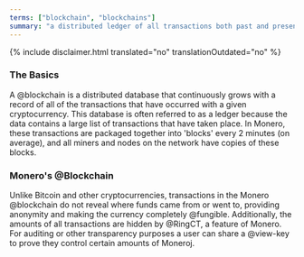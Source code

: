```yaml
---
terms: ["blockchain", "blockchains"]
summary: "a distributed ledger of all transactions both past and present, without revealing who the funds came from or went to"
---
```


{% include disclaimer.html translated="no" translationOutdated="no" %}
### The Basics
A @blockchain is a distributed database that continuously grows with a record of all of the transactions that have occurred with a given cryptocurrency.  This database is often referred to as a ledger because the data contains a large list of transactions that have taken place.  In Monero, these transactions are packaged together into 'blocks' every 2 minutes (on average), and all miners and nodes on the network have copies of these blocks.  

### Monero's @Blockchain
Unlike Bitcoin and other cryptocurrencies, transactions in the Monero @blockchain do not reveal where funds came from or went to, providing anonymity and making the currency completely @fungible. Additionally, the amounts of all transactions are hidden by @RingCT, a feature of Monero. For auditing or other transparency purposes a user can share a @view-key to prove they control certain amounts of Moneroj.
